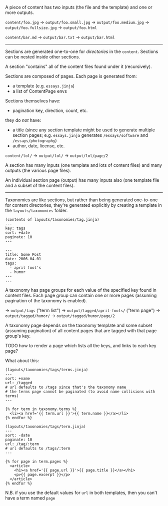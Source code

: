 
A piece of content has two inputs (the file and the template) and one or more outputs.

`content/foo.jpg`
-> `output/foo.small.jpg`
-> `output/foo.medium.jpg`
-> `output/foo.fullsize.jpg`
-> `output/foo.html`

`content/bar.md`
-> `output/bar.txt`
-> `output/bar.html`

---

Sections are generated one-to-one for _directories_ in the `content`. Sections can be nested inside other sections.

A section "contains" all of the content files found under it (recursively).

Sections are composed of pages. Each page is generated from:
- a template (e.g. `essays.jinja`)
- a list of ContentPage envs

Sections themselves have:
- pagination key, direction, count, etc.

they do _not_ have:
- a title (since any section template might be used to generate multiple section pages; e.g. `essays.jinja` generates `/essays/software` and `/essays/photography`)
- author, date, license, etc.

`content/lol/`
-> `output/lol/`
-> `output/lol/page/2`

A section has many inputs (one template and lots of content files) and many outputs (the various page files).

An individual section page (output) has many inputs also (one template file and a subset of the content files).

---

Taxonomies are like sections, but rather than being generated one-to-one for content directories, they're generated explicitly by creating a template in the `layouts/taxonomies` folder.

```
(contents of layouts/taxonomies/tag.jinja)
---
key: tags
sort: +date
paginate: 10
---
```

```
---
title: Some Post
date: 2006-04-01
tags:
  - april fool's
  - humor
---
...
```

A taxonomy has page groups for each value of the specified key found in content files. Each page group can contain one or more pages (assuming pagination of the taxonomy is enabled).

-> `output/tags` ("term list")
-> `output/tagged/april-fools/` ("term page")
-> `output/tagged/humor/`
-> `output/tagged/humor/page/2`

A taxonomy page depends on the taxonomy template and some subset (assuming pagination) of all content pages that are tagged with that page group's key.

TODO how to render a page which lists all the keys, and links to each key page?

What about this:

```
(layouts/taxonomies/tags/terms.jinja)
---
sort: +name
url: /tagged
# url defaults to /tags since that's the taxonomy name
# the terms page cannot be paginated (to avoid name collisions with terms)
---

{% for term in taxonomy.terms %}
  <li><a href='{{ term.url }}'>{{ term.name }}</a></li>
{% endfor %}
```

```
(layouts/taxonomies/tags/term.jinja)
---
sort: -date
paginate: 10
url: /tag/:term
# url defaults to /tags/:term
---

{% for page in term.pages %}
  <article>
    <h1><a href='{{ page.url }}'>{{ page.title }}</a></h1>
    <p>{{ page.excerpt }}</p>
  </article>
{% endfor %}
```

N.B. if you use the default values for `url` in both templates, then you can't have a term named `page`

